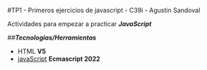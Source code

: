 #TP1 - Primeros ejercicios de javascript - C39i - Agustin Sandoval 

Actividades para  empezar a practicar ***JavaScript***

##***Tecnologias/Herramientas***

- HTML **V5**
- [javaScript](https://developer.mozilla.org/es/docs/Web/JavaScript) **Ecmascript 2022**